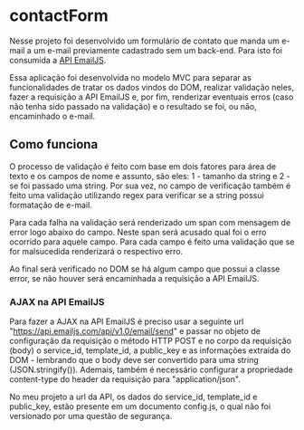 # contactForm
 
Nesse projeto foi desenvolvido um formulário de contato que manda um e-mail a um e-mail previamente cadastrado sem um back-end. Para isto foi consumida a [API EmailJS](https://www.emailjs.com/).

Essa aplicação foi desenvolvida no modelo MVC para separar as funcionalidades de tratar os dados vindos do DOM, realizar validação neles, fazer a requisição a API EmailJS e, por fim, renderizar eventuais erros (caso não tenha sido passado na validação) e o resultado se foi, ou não, encaminhado o e-mail.

## Como funciona

O processo de validação é feito com base em dois fatores para área de texto e os campos de nome e assunto, são eles: 1 - tamanho da string e 2 - se foi passado uma string. Por sua vez, no campo de verificação também é feito uma validação utilizando regex para verificar se a string possui formatação de e-mail.

Para cada falha na validação será renderizado um span com mensagem de error logo abaixo do campo. Neste span será acusado qual foi o erro ocorrido para aquele campo. Para cada campo é feito uma validação que se for malsucedida renderizará o respectivo erro.

Ao final será verificado no DOM se há algum campo que possui a classe error, se não houver será encaminhada a requisição a API EmailJS.

### AJAX na API EmailJS

Para fazer a AJAX na API EmailJS é preciso usar a seguinte url "https://api.emailjs.com/api/v1.0/email/send" e passar no objeto de configuração da requisição o método HTTP POST e no corpo da requisição (body) o service_id, template_id, a public_key e as informações extraída do DOM - lembrando que o body deve ser convertido para uma string (JSON.stringify()). Ademais, também é necessário configurar a propriedade content-type do header da requisição para "application/json".

No meu projeto a url da API, os dados do service_id, template_id e public_key, estão presente em um documento config.js, o qual não foi versionado por uma questão de segurança.